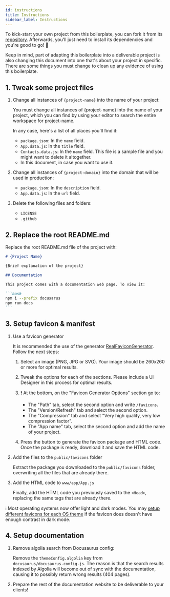 ```yaml
---
id: instructions
title: Instructions
sidebar_label: Instructions
---
```


To kick-start your own project from this boilerplate, you can fork it from its [repository](https://github.com/moxystudio/next-with-moxy).
Afterwards, you'll just need to install its dependencies and you're good to go! 🚀

Keep in mind, part of adapting this boilerplate into a deliverable project is also changing this document into one that's about your project in specific. There are some things you must change to clean up any evidence of using this boilerplate.

## 1. Tweak some project files

1. Change all instances of `{project-name}` into the name of your project:

    You must change all instances of {project-name} into the name of your project, which you can find by using your editor to search the entire workspace for project-name.

    In any case, here's a list of all places you'll find it:
    - `package.json`: In the `name` field.
    - `App.data.js`: In the `title` field.
    - `Contacts.data.js`: In the `name` field. This file is a sample file and you might want to delete it altogether.
    - In this document, in case you want to use it.

2. Change all instances of `{project-domain}` into the domain that will be used in production:

    - `package.json`: In the `description` field.
    - `App.data.js`: In the `url` field.

3. Delete the following files and folders:

    - `LICENSE`
    - `.github`

## 2. Replace the root README.md

Replace the root README.md file of the project with:

````md
# {Project Name}

{Brief explanation of the project}

## Documentation

This project comes with a documentation web page. To view it:

```bash
npm i --prefix docusarus
npm run docs
```

````

## 3. Setup favicon & manifest

1. Use a favicon generator

    It is recommended the use of the generator [RealFaviconGenerator](https://realfavicongenerator.net/). Follow the next steps:

    1. Select an image (PNG, JPG or SVG). Your image should be 260x260 or more for optimal results.

    2. Tweak the options for each of the sections. Please include a UI Designer in this process for optimal results.

    3. ❗️ At the bottom, on the "Favicon Generator Options" section go to:
        - The "Path" tab, select the second option and write `/favicons`.
        - The "Version/Refresh" tab and select the second option.
        - The "Compression" tab and select "Very high quality, very low compression factor".
        - The "App name" tab, select the second option and add the name of your project.

    4. Press the button to generate the favicon package and HTML code. Once the package is ready, download it and save the HTML code.

2. Add the files to the `public/favicons` folder

    Extract the package you downloaded to the `public/favicons` folder, overwriting all the files that are already there.

3. Add the HTML code to `www/app/App.js`

    Finally, add the HTML code you previously saved to the `<Head>`, replacing the same tags that are already there.

ℹ️ Most operating systems now offer light and dark modes. You may [setup different favicons for each OS theme](/docs/recipes/favicon-os-theme) if the favicon does doesn't have enough contrast in dark mode.

## 4. Setup documentation

1. Remove algolia search from Docusaurus config:

    Remove the `themeConfig.algolia` key from `docusaurus/docusaurus.config.js`. The reason is that the search results indexed by Algolia will become out of sync with the documentation, causing it to possibly return wrong results (404 pages).

2. Prepare the rest of the documentation website to be deliverable to your clients!
